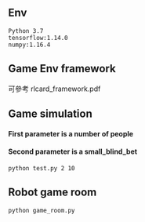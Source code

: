 ## Env
    Python 3.7
    tensorflow:1.14.0
    numpy:1.16.4
## Game Env framework
可參考 rlcard_framework.pdf
## Game simulation
#### First parameter is a number of people
#### Second parameter is a small_blind_bet
	python test.py 2 10
## Robot game  room  
    python game_room.py
